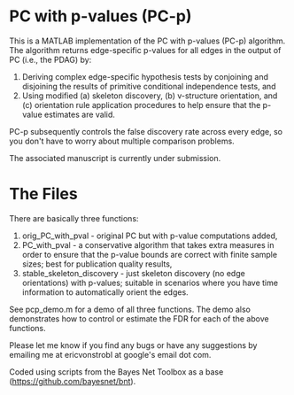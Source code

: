 # PC with p-values (PC-p)

This is a MATLAB implementation of the PC with p-values (PC-p) algorithm. The algorithm returns edge-specific p-values for all edges in the output of PC (i.e., the PDAG) by:

1. Deriving complex edge-specific hypothesis tests by conjoining and disjoining the results of primitive conditional independence tests, and
2. Using modified (a) skeleton discovery, (b) v-structure orientation, and (c) orientation rule application procedures to help ensure that the p-value estimates are valid.

PC-p subsequently controls the false discovery rate across every edge, so you don't have to worry about multiple comparison problems.

The associated manuscript is currently under submission.

# The Files
There are basically three functions: 

1. orig_PC_with_pval - original PC but with p-value computations added,
2. PC_with_pval - a conservative algorithm that takes extra measures in order to ensure that the p-value bounds are correct with finite sample sizes; best for publication quality results,
3. stable_skeleton_discovery - just skeleton discovery (no edge orientations) with p-values; suitable in scenarios where you have time information to automatically orient the edges.

See pcp_demo.m for a demo of all three functions. The demo also demonstrates how to control or estimate the FDR for each of the above functions.

Please let me know if you find any bugs or have any suggestions by emailing me at ericvonstrobl at google's email dot com.

Coded using scripts from the Bayes Net Toolbox as a base (https://github.com/bayesnet/bnt).
